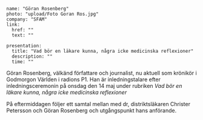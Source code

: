 ```
name: "Göran Rosenberg"
photo: "upload/Foto Goran Ros.jpg"
company: "SFAM"
link:
  href: ""
  text: ""

presentation:
  title: "Vad bör en läkare kunna, några icke medicinska reflexioner"
  description: ""
  time: ""
```
Göran Rosenberg, välkänd författare och journalist, nu aktuell som krönikör i Godmorgon Världen i radions P1. Han är inledningstalare efter inledningsceremonin på onsdag den 14 maj under rubriken *Vad bör en läkare kunna, några icke medicinska reflexioner*

På eftermiddagen följer ett samtal mellan med dr, distriktsläkaren Christer Petersson och Göran Rosenberg och utgångspunkt hans anförande.
